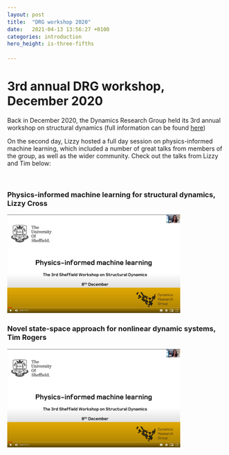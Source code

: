 ```yaml
---
layout: post
title:  "DRG workshop 2020"
date:   2021-04-13 13:56:27 +0100
categories: introduction
hero_height: is-three-fifths

---
```


# 3rd annual DRG workshop, December 2020

Back in December 2020, the Dynamics Research Group held its 3rd annual workshop on structural dynamics (full information can be found [here](https://lvv.ac.uk/lvv-events/Recordings-3rd-sheffield-workshop-on-structural-dynamics))

On the second day, Lizzy hosted a full day session on physics-informed machine learning, which included a number of great talks from members of the group, as well as the wider community. Check out the talks from Lizzy and Tim below:

<br>

### Physics-informed machine learning for structural dynamics, Lizzy Cross

[![](blog1_img.png)](https://drive.google.com/file/d/1wC8C4r_Br1f1MrtSSv7MQhMvLxpvO-tp/view)


### Novel state-space approach for nonlinear dynamic systems, Tim Rogers

[![](blog1_img.png)](https://drive.google.com/file/d/11z5oSW3tv07dIjnxeQ6u7j4lCo8VjyPc/view)




<!---

 You’ll find this post in your `_posts` directory. Go ahead and edit it and re-build the site to see your changes. You can rebuild the site in many different ways, but the most common way is to run `jekyll serve`, which launches a web server and auto-regenerates your site when a file is updated.

Jekyll requires blog post files to be named according to the following format:

`YEAR-MONTH-DAY-title.MARKUP`

Where `YEAR` is a four-digit number, `MONTH` and `DAY` are both two-digit numbers, and `MARKUP` is the file extension representing the format used in the file. After that, include the necessary front matter. Take a look at the source for this post to get an idea about how it works.

Jekyll also offers powerful support for code snippets:

{% highlight ruby %}
def print_hi(name)
  puts "Hi, #{name}"
end
print_hi('Tom')
#=> prints 'Hi, Tom' to STDOUT.
{% endhighlight %}

Check out the [Jekyll docs][jekyll-docs] for more info on how to get the most out of Jekyll. File all bugs/feature requests at [Jekyll’s GitHub repo][jekyll-gh]. If you have questions, you can ask them on [Jekyll Talk][jekyll-talk].

[jekyll-docs]: https://jekyllrb.com/docs/home
[jekyll-gh]:   https://github.com/jekyll/jekyll
[jekyll-talk]: https://talk.jekyllrb.com/
-->
